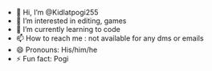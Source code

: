 - 👋 Hi, I’m @Kidlatpogi255
- 👀 I’m interested in editing, games
- 🌱 I’m currently learning to code
- 📫 How to reach me : not available for any dms or emails
- 😄 Pronouns: His/him/he
- ⚡ Fun fact: Pogi

<!---
Kidlatpogi255/Kidlatpogi255 is a ✨ special ✨ repository because its `README.md` (this file) appears on your GitHub profile.
You can click the Preview link to take a look at your changes.
--->
